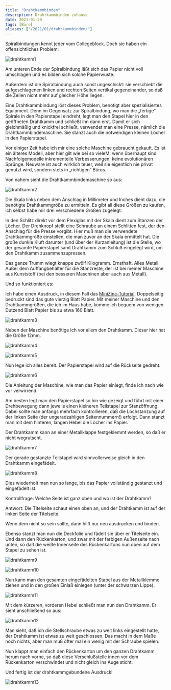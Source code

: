 ```yaml
---
title: "Drahtkammbinden"
description: Drahtkammbinden zuhause
date: 2021-01-29
tags: [Büro]
aliases: ["/2021/01/drahtkammbinden/"]
---
```

Spiralbindungen kennt jeder vom Collegeblock. Doch sie haben ein offensichtliches Problem:

![drahtkamm1](drahtkamm1.jpg)

Am unteren Ende der Spiralbindung läßt sich das Papier nicht voll umschlagen und es bilden sich solche Papierwuste.

Außerdem ist die Spiralbindung auch sonst ungeschickt: sie verschiebt die aufgeschlagenen linken und rechten Seiten vertikal gegeneinander, so daß die Zeilen nicht mehr auf gleicher Höhe liegen.

Eine Drahtkammbindung löst dieses Problem, benötigt aber spezialisiertes Equipment. Denn im Gegensatz zur Spiralbindung, wo man die „fertige“ Spirale in den Papierstapel eindreht, legt man den Stapel hier in den geöffneten Drahtkamm und schließt ihn dann erst. Damit er sich gleichmäßig und knickfrei schließt, verwendet man eine Presse, nämlich die Drahtkammbindemaschine. Sie stanzt auch die notwendigen kleinen Löcher in den Papierstapel.

Vor einiger Zeit habe ich mir eine solche Maschine gebraucht gekauft. Es ist ein älteres Modell, aber hier gilt wie bei so vieleM: wenn überhaupt sind Nachfolgemodelle inkrementelle Verbesserungen, keine evolutionären Sprünge. Neuware ist auch wirklich teuer, weil sie eigentlich nie privat genutzt wird, sondern stets in „richtigen“ Büros.

Von nahem sieht die Drahtkammbindemaschine so aus:

![drahtkamm2](drahtkamm2.jpg)

Die Skala links neben dem Anschlag in Millimeter und Inches dient dazu, die benötigte Drahtkammgröße zu ermitteln. Es gibt all diese Größen zu kaufen, ich selbst habe mir drei verschiedene Größen zugelegt.

In den Schlitz direkt vor dem Plexiglas mit der Skala dient zum Stanzen der Löcher. Der Drehknopf stellt eine Schraube an einem Schlitten fest, der den Anschlag für die Presse vorgibt. Hier muß man die verwendete Drahtkammgröße einstellen, die man zuvor an der Skala ermittelt hat. Die große dunkle Kluft darunter (und über der Kurzanleitung) ist die Stelle, wo der gesamte Papierstapel samt Drahtkamm zum Schluß eingelegt wird, um den Drahtkamm zusammenzupressen.

Das ganze Trumm wiegt knappe zwölf Kilogramm. Ernsthaft. Alles Metall. Außer dem Auffangbehälter für die Stanzreste, der ist bei meiner Maschine aus Kunststoff (bei den besseren Maschinen aber auch aus Metall).

Und so funktioniert es:

Ich habe einen Ausdruck, in diesem Fall das [MiniZinc-Tutorial](https://www.minizinc.org/downloads/doc-latest/minizinc-tute.pdf). Doppelseitig bedruckt sind das gute vierzig Blatt Papier. Mit meiner Maschine und den Drahtkammgrößen, die ich im Haus habe, komme ich bequem von wenigen Dutzend Blatt Papier bis zu etwa 160 Blatt.

![drahtkamm3](drahtkamm3.jpg)

Neben der Maschine benötige ich vor allem den Drahtkamm. Dieser hier hat die Größe 12mm.

![drahtkamm4](drahtkamm4.jpg)

![drahtkamm5](drahtkamm5.jpg)

Nun lege ich alles bereit. Der Papierstapel wird auf die Rückseite gedreht.

![drahtkamm6](drahtkamm6.jpg)

Die Anleitung der Maschine, wie man das Papier einlegt, finde ich nach wie vor verwirrend.

Am besten legt man den Papierstapel so hin wie gezeigt und führt mit einer Drehbewegung dann jeweils einen kleineren Teilstapel zur Stanzöffnung. Dabei sollte man anfangs mehrfach kontrollieren, daß die Lochstanzung auf der linken Seite (der ungeradzahligen Seitennummern!) erfolgt. Dann stanzt man mit dem hinteren, langen Hebel die Löcher ins Papier.

Der Drahtkamm kann an einer Metallklappe festgeklemmt werden, so daß er nicht wegrutscht.

![drahtkamm7](drahtkamm7.jpg)

Der gerade gestanzte Teilstapel wird sinnvollerweise gleich in den Drahtkamm eingefädelt.

![drahtkamm8](drahtkamm8.jpg)

Dies wiederholt man nun so lange, bis das Papier vollständig gestanzt und eingefädelt ist.

Kontrollfrage: Welche Seite ist ganz oben und wo ist der Drahtkamm?

Antwort: Die Titelseite schaut einen oben an, und der Drahtkamm ist auf der linken Seite der Titelseite.

Wenn dem nicht so sein sollte, dann hilft nur neu ausdrucken und binden.

Ebenso stanzt man nun die Deckfolie und fädelt sie über er Titelseite ein. Und dann den Rückenkarton, und zwar mit der farbigen Außenseite nach unten, so daß die weiße Innenseite des Rückenkartons nun oben auf dem Stapel zu sehen ist.

![drahtkamm9](drahtkamm9.jpg)

![drahtkamm10](drahtkamm10.jpg)

Nun kann man den gesamten eingefädelten Stapel aus der Metallklemme ziehen und in den großen Einlaß einlegen (unter der schwarzen Lippe).

![drahtkamm11](drahtkamm11.jpg)

Mit dem kürzeren, vorderen Hebel schließt man nun den Drahtkamm. Er sieht anschließend so aus:

![drahtkamm12](drahtkamm12.jpg)

Man sieht, daß ich die Stellschraube etwas zu weit links eingestellt hatte, der Drahtkamm ist etwas zu weit geschlossen. Das macht in dem Maße noch nichts, aber man muß öfter mal ein wenig mit der Schraube spielen.

Nun klappt man einfach den Rückenkarton um den ganzen Drahtkamm herum nach vorne, so daß diese Verschlußstelle innen vor dem Rückenkarton verschwindet und nicht gleich ins Auge sticht.

Und fertig ist der drahtkammgebundene Ausdruck!

![drahtkamm13](drahtkamm13.jpg)